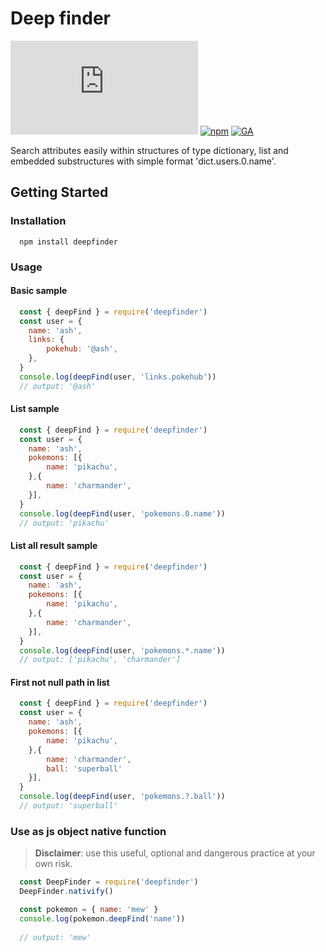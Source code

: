 # Deep finder

[![GitHub](https://img.shields.io/github/license/parada3desu/deepfinder.js)](https://github.com/parada3desu/deepfinder.js/blob/main/LICENSE)
[![npm](https://img.shields.io/npm/v/deepfinder)](https://www.npmjs.com/package/deepfinder)
[![GA](https://github.com/parada3desu/deepfinder.js/workflows/tests/badge.svg)](https://github.com/parada3desu/deepfinder.js/actions/workflows/test-and-build.yml)


Search attributes easily within structures of type dictionary, list and embedded substructures with simple format 'dict.users.0.name'.

## Getting Started

### Installation

```Shell
  npm install deepfinder
```

### Usage

#### Basic sample

```javascript
  const { deepFind } = require('deepfinder')
  const user = {
    name: 'ash',
    links: {
        pokehub: '@ash',
    },
  }
  console.log(deepFind(user, 'links.pokehub'))
  // output: '@ash'
```

#### List sample

```javascript
  const { deepFind } = require('deepfinder')
  const user = {
    name: 'ash',
    pokemons: [{
        name: 'pikachu',
    },{
        name: 'charmander',
    }],
  }
  console.log(deepFind(user, 'pokemons.0.name'))
  // output: 'pikachu'
```

#### List all result sample

```javascript
  const { deepFind } = require('deepfinder')
  const user = {
    name: 'ash',
    pokemons: [{
        name: 'pikachu',
    },{
        name: 'charmander',
    }],
  }
  console.log(deepFind(user, 'pokemons.*.name'))
  // output: ['pikachu', 'charmander']
```

#### First not null path in list

```javascript
  const { deepFind } = require('deepfinder')
  const user = {
    name: 'ash',
    pokemons: [{
        name: 'pikachu',
    },{
        name: 'charmander',
        ball: 'superball'
    }],
  }
  console.log(deepFind(user, 'pokemons.?.ball'))
  // output: 'superball'
```

### Use as js object native function

> **Disclaimer**: use this useful, optional and dangerous practice at your own risk.

```javascript
  const DeepFinder = require('deepfinder')
  DeepFinder.nativify()

  const pokemon = { name: 'mew' }
  console.log(pokemon.deepFind('name'))
 
  // output: 'mew'
```